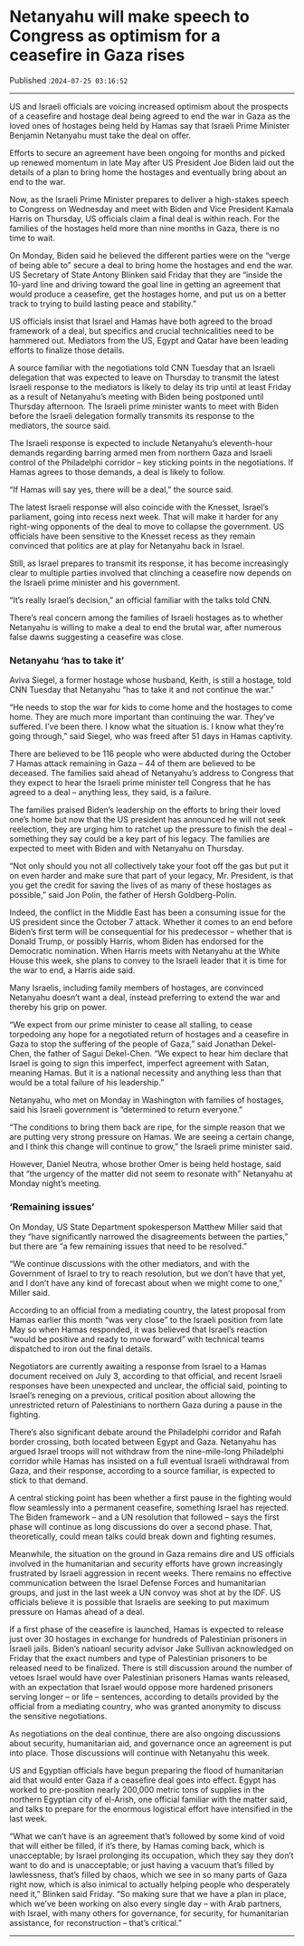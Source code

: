 # Netanyahu will make speech to Congress as optimism for a ceasefire in Gaza rises

Published :`2024-07-25 03:16:52`

---

US and Israeli officials are voicing increased optimism about the prospects of a ceasefire and hostage deal being agreed to end the war in Gaza as the loved ones of hostages being held by Hamas say that Israeli Prime Minister Benjamin Netanyahu must take the deal on offer.

Efforts to secure an agreement have been ongoing for months and picked up renewed momentum in late May after US President Joe Biden laid out the details of a plan to bring home the hostages and eventually bring about an end to the war.

Now, as the Israeli Prime Minister prepares to deliver a high-stakes speech to Congress on Wednesday and meet with Biden and Vice President Kamala Harris on Thursday, US officials claim a final deal is within reach. For the families of the hostages held more than nine months in Gaza, there is no time to wait.

On Monday, Biden said he believed the different parties were on the “verge of being able to” secure a deal to bring home the hostages and end the war. US Secretary of State Antony Blinken said Friday that they are “inside the 10-yard line and driving toward the goal line in getting an agreement that would produce a ceasefire, get the hostages home, and put us on a better track to trying to build lasting peace and stability.”

US officials insist that Israel and Hamas have both agreed to the broad framework of a deal, but specifics and crucial technicalities need to be hammered out. Mediators from the US, Egypt and Qatar have been leading efforts to finalize those details.

A source familiar with the negotiations told CNN Tuesday that an Israeli delegation that was expected to leave on Thursday to transmit the latest Israeli response to the mediators is likely to delay its trip until at least Friday as a result of Netanyahu’s meeting with Biden being postponed until Thursday afternoon. The Israeli prime minister wants to meet with Biden before the Israeli delegation formally transmits its response to the mediators, the source said.

The Israeli response is expected to include Netanyahu’s eleventh-hour demands regarding barring armed men from northern Gaza and Israeli control of the Philadelphi corridor – key sticking points in the negotiations. If Hamas agrees to those demands, a deal is likely to follow.

“If Hamas will say yes, there will be a deal,” the source said.

The latest Israeli response will also coincide with the Knesset, Israel’s parliament, going into recess next week. That will make it harder for any right-wing opponents of the deal to move to collapse the government. US officials have been sensitive to the Knesset recess as they remain convinced that politics are at play for Netanyahu back in Israel.

Still, as Israel prepares to transmit its response, it has become increasingly clear to multiple parties involved that clinching a ceasefire now depends on the Israeli prime minister and his government.

“It’s really Israel’s decision,” an official familiar with the talks told CNN.

There’s real concern among the families of Israeli hostages as to whether Netanyahu is willing to make a deal to end the brutal war, after numerous false dawns suggesting a ceasefire was close.

### Netanyahu ‘has to take it’

Aviva Siegel, a former hostage whose husband, Keith, is still a hostage, told CNN Tuesday that Netanyahu “has to take it and not continue the war.”

“He needs to stop the war for kids to come home and the hostages to come home. They are much more important than continuing the war. They’ve suffered. I’ve been there. I know what the situation is. I know what they’re going through,” said Siegel, who was freed after 51 days in Hamas captivity.

There are believed to be 116 people who were abducted during the October 7 Hamas attack remaining in Gaza – 44 of them are believed to be deceased. The families said ahead of Netanyahu’s address to Congress that they expect to hear the Israeli prime minister tell Congress that he has agreed to a deal – anything less, they said, is a failure.

The families praised Biden’s leadership on the efforts to bring their loved one’s home but now that the US president has announced he will not seek reelection, they are urging him to ratchet up the pressure to finish the deal – something they say could be a key part of his legacy. The families are expected to meet with Biden and with Netanyahu on Thursday.

“Not only should you not all collectively take your foot off the gas but put it on even harder and make sure that part of your legacy, Mr. President, is that you get the credit for saving the lives of as many of these hostages as possible,” said Jon Polin, the father of Hersh Goldberg-Polin.

Indeed, the conflict in the Middle East has been a consuming issue for the US president since the October 7 attack. Whether it comes to an end before Biden’s first term will be consequential for his predecessor – whether that is Donald Trump, or possibly Harris, whom Biden has endorsed for the Democratic nomination. When Harris meets with Netanyahu at the White House this week, she plans to convey to the Israeli leader that it is time for the war to end, a Harris aide said.

Many Israelis, including family members of hostages, are convinced Netanyahu doesn’t want a deal, instead preferring to extend the war and thereby his grip on power.

“We expect from our prime minister to cease all stalling, to cease torpedoing any hope for a negotiated return of hostages and a ceasefire in Gaza to stop the suffering of the people of Gaza,” said Jonathan Dekel-Chen, the father of Sagui Dekel-Chen. “We expect to hear him declare that Israel is going to sign this imperfect, imperfect agreement with Satan, meaning Hamas. But it is a national necessity and anything less than that would be a total failure of his leadership.”

Netanyahu, who met on Monday in Washington with families of hostages, said his Israeli government is “determined to return everyone.”

“The conditions to bring them back are ripe, for the simple reason that we are putting very strong pressure on Hamas. We are seeing a certain change, and I think this change will continue to grow,” the Israeli prime minister said.

However, Daniel Neutra, whose brother Omer is being held hostage, said that “the urgency of the matter did not seem to resonate with” Netanyahu at Monday night’s meeting.

### ‘Remaining issues’

On Monday, US State Department spokesperson Matthew Miller said that they “have significantly narrowed the disagreements between the parties,” but there are “a few remaining issues that need to be resolved.”

“We continue discussions with the other mediators, and with the Government of Israel to try to reach resolution, but we don’t have that yet, and I don’t have any kind of forecast about when we might come to one,” Miller said.

According to an official from a mediating country, the latest proposal from Hamas earlier this month “was very close” to the Israeli position from late May so when Hamas responded, it was believed that Israel’s reaction “would be positive and ready to move forward” with technical teams dispatched to iron out the final details.

Negotiators are currently awaiting a response from Israel to a Hamas document received on July 3, according to that official, and recent Israeli responses have been unexpected and unclear, the official said, pointing to Israel’s reneging on a previous, critical position about allowing the unrestricted return of Palestinians to northern Gaza during a pause in the fighting.

There’s also significant debate around the Philadelphi corridor and Rafah border crossing, both located between Egypt and Gaza. Netanyahu has argued Israel troops will not withdraw from the nine-mile-long Philadelphi corridor while Hamas has insisted on a full eventual Israeli withdrawal from Gaza, and their response, according to a source familiar, is expected to stick to that demand.

A central sticking point has been whether a first pause in the fighting would flow seamlessly into a permanent ceasefire, something Israel has rejected. The Biden framework – and a UN resolution that followed – says the first phase will continue as long discussions do over a second phase. That, theoretically, could mean talks could break down and fighting resumes.

Meanwhile, the situation on the ground in Gaza remains dire and US officials involved in the humanitarian and security efforts have grown increasingly frustrated by Israeli aggression in recent weeks. There remains no effective communication between the Israel Defense Forces and humanitarian groups, and just in the last week a UN convoy was shot at by the IDF. US officials believe it is possible that Israelis are seeking to put maximum pressure on Hamas ahead of a deal.

If a first phase of the ceasefire is launched, Hamas is expected to release just over 30 hostages in exchange for hundreds of Palestinian prisoners in Israeli jails. Biden’s natioanl security advisor Jake Sullivan acknowledged on Friday that the exact numbers and type of Palestinian prisoners to be released need to be finalized. There is still discussion around the number of vetoes Israel would have over Palestinian prisoners Hamas wants released, with an expectation that Israel would oppose more hardened prisoners serving longer – or life – sentences, according to details provided by the official from a mediating country, who was granted anonymity to discuss the sensitive negotiations.

As negotiations on the deal continue, there are also ongoing discussions about security, humanitarian aid, and governance once an agreement is put into place. Those discussions will continue with Netanyahu this week.

US and Egyptian officials have begun preparing the flood of humanitarian aid that would enter Gaza if a ceasefire deal goes into effect. Egypt has worked to pre-position nearly 200,000 metric tons of supplies in the northern Egyptian city of el-Arish, one official familiar with the matter said, and talks to prepare for the enormous logistical effort have intensified in the last week.

“What we can’t have is an agreement that’s followed by some kind of void that will either be filled, if it’s there, by Hamas coming back, which is unacceptable; by Israel prolonging its occupation, which they say they don’t want to do and is unacceptable; or just having a vacuum that’s filled by lawlessness, that’s filled by chaos, which we see in so many parts of Gaza right now, which is also inimical to actually helping people who desperately need it,” Blinken said Friday. “So making sure that we have a plan in place, which we’ve been working on also every single day – with Arab partners, with Israel, with many others for governance, for security, for humanitarian assistance, for reconstruction – that’s critical.”

---

